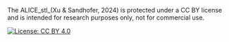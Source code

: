 The ALICE_stl_(Xu & Sandhofer, 2024) is protected under a CC BY license and is intended for research purposes only, not for commercial use.

[![License: CC BY 4.0](https://img.shields.io/badge/License-CC%20BY%204.0-lightgrey.svg)](https://creativecommons.org/licenses/by/4.0/)